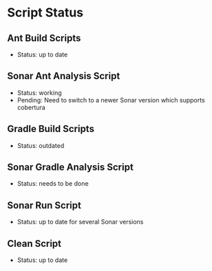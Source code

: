 # Script Status

## Ant Build Scripts

* Status: up to date

## Sonar Ant Analysis Script

* Status: working
* Pending: Need to switch to a newer Sonar version which supports cobertura

## Gradle Build Scripts

* Status: outdated

## Sonar Gradle Analysis Script

* Status: needs to be done

## Sonar Run Script

* Status: up to date for several Sonar versions

## Clean Script

* Status: up to date
